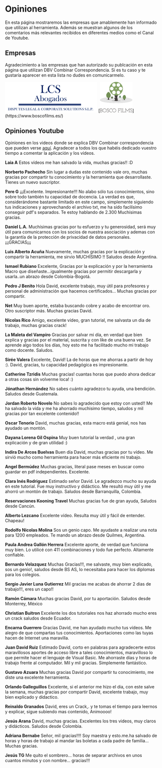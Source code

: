 # Opiniones

En esta página mostraremos las empresas que amablemente han informado que utilizan al herramienta. Además se muestran algunos de los comentarios más relevantes recibidos en diferentes medios como el Canal de Youtube.
## Empresas

Agradecimiento a las empresas que han autorizado su publcación en esta página que utilizan DBV Combinar Correspondencia. Si es tu caso y te gustaría aparecer en esta lista no dudes en comunicarmelo.

<img src="Imagenes/Logos/Logo_LCS.png" height="100" />
[<img src="Imagenes/Logos/bosco_films_logo.png" height="100"/>](https://www.boscofilms.es/)

## Opiniones Youtube
Opiniones en los videos donde se explica DBV Combinar correspondencia que pueden verse [aquí](https://youtube.com/playlist?list=PLnNbmcjjevxss8tF1cEtOe9eh6q6eJQd9). Agradecer a todos los que habéis dedicado vuestro tiempo a comentar la aplicación y los vídeos.

<b>Laia A</b> Estos vídeos me han salvado la vida, muchas gracias!! :D

<b>Norberto Pachecho</b> Sin lugar a dudas este contenido vale oro, muchas gracias por compartir tu conocimiento y la herramienta que desarrollaste.  Tienes un nuevo suscriptor.

<b>Pere G</b> ¡¡¡Excelente. Impresionante!!! No alabo sólo tus conocimientos, sino sobre todo también tu capacidad de docencia. La verdad es que, considerándome bastante limitado en este campo, simplemente siguiendo tus indicaciones y aprovechando el archivo txt, me ha sido facilísimo conseguir pdf's separados. Te estoy hablando de 2.300
Muchísimas gracias.

<b>Daniel L.A.</b> Muchísimas gracias por tu esfuerzo y tu generosidad, será muy útil para comunicarnos con los socios de nuestra asociación y ademas con la garantía de la protección de privacidad de datos personales. ¡¡¡GRACIAS¡¡¡

<b>Luis Alberto Acuña</b> Nuevamente, muchas gracias por la explicación y compartir la herramienta, me sirvio MUCHÍSIMO !! Saludos desde Argentina.

<b>Ismael Rubiano</b> Excelente, Gracias por la explicación y por la herramienta Macro que diseñaste...igualmente gracias por permitir descargarla y usarla..un abrazo desde Colombia-Bogotá.

<b>Pedro J Benito</b> Hola David, excelente trabajo, muy útil para profesores y personal de administración que hacemos certificados... Muchas gracias por compartir.

<b>Net</b> Muy buen aporte, estaba buscando cobre y acabo de encontrar oro. Otro suscriptor más.  Muchas gracias David.

<b>Nicolas Rico</b> Amigo, excelente vídeo, gran tutorial, me salvasta un dia de trabajo, muchas gracias crack!

<b>La Maleta del Vampiro</b> Gracias por salvar mi día, en verdad que bien explica y gracias por el material, suscrita y con like de una buena vez. Se aprende algo todos los días, hoy esto me ha facilitado mucho mi trabajo como docente. Saludos.

<b>Sirée Valera</b> Excelente, David! La de horas que me ahorras a partir de hoy :). David, gracias, tu capacidad pedagógica es impresionante.

<b>Catherine Tzridis</b> Muchas gracias! cuantas horas que puedo ahora dedicar a otras cosas sin volverme loca! :)

<b>Jónathan Hernández</b> No sabes cuánto agradezco tu ayuda, una bendición. Saludos desde Guatemala.

<b>Jordan Roberto Novelo</b> No sabes lo agradecido que estoy con usted!! Me ha salvado la vida y me ha ahorrado muchisimo tiempo, saludos y mil gracias por tan excelente contenido!!

<b>Oscar Tenorio</b> David, muchas gracias, esta macro está genial, nos has ayudado un montón.

<b>Dayana Lorena Gil Ospina</b> Muy buen tutorial la verdad , una gran explicación y de gran utilidad :)

<b>Indira De Arcos Buelvas</b> Buen día David, muchas gracias por tu vídeo. Me sirvió mucho como herramienta para hacer más eficiente mi trabajo.

<b>Angel Bermúdez</b> Muchas gracias, literal pase meses en buscar como guardar en pdf independientes. Excelente.

<b>Clara Inés Rodriguez</b> Estimado señor David.  Le agradezco mucho su ayuda en este tutorial.  Fue muy instructivo y didáctico. Me resultó muy útil y me ahorró un montón de trabajo. Saludos desde Barranquilla, Colombia.

<b>Reservaciones Kooning Travel</b> Muchas gracias fue de gran ayuda, Saludos desde Cancún.

<b>Alberto Lezcano</b> Excelente vídeo. Resulta muy útil y fácil de entender. Chapeau!

<b>Rodolfo Nicolas Molina</b> Sos un genio capo. Me ayudaste a realizar una nota para 1200 empleados. Te mando un abrazo desde Quilmes, Argentina.

<b>Paula Andrea Gallón Herrera</b> Excelente aporte, de verdad que funciona muy bien. Lo utilicé con 411 combinaciones y todo fue perfecto. Altamente confiable.

<b>Bernardo Velazquez</b> Muchas Gracias!!!, me salvaste, muy bien explicado, sos un genio!, saludos desde BS AS, lo necesitaba para hacer los diplomas para los colegios.

<b>Sergio Javier Luna Gutierrez</b> Mil gracias me acabas de ahorrar 2 dias de trabajo!!!, eres un capo!!

<b>Ramón Cámara</b> Muchas gracias David, por tu aportación. Saludos desde Monterrey, México

<b>Christian Buitron</b> Excelente los dos tutoriales nos haz ahorrado mucho eres un crack saludos desde Ecuador.

<b>Encarna Guerrero</b> Gracias David, me han ayudado mucho tus vídeos. Me alegro de que compartas tus conocimientos. Aportaciones como las tuyas hacen de Internet una maravilla.

<b>Juan David Ruiz</b> Estimado David, corto en palabras para agradecerte estos maravillosos aportes de acceso libre a tales conocimientos, maravilloso lo que permite hacer el lenguaje de Visual Basic. Me ahorraste días y horas de trabajo frente al computador. Mil y mil gracias. Simplemente fantástico.

<b>Gustavo Azuara</b> Muchas gracias David por compartir tu conocimiento, me diste una excelente herramienta.

<b>Orlando Galleguillos</b> Excelente, si el anterior me hizo el dia, con este salve la semana, muchas gracias por compartir David, excelente trabajo, muy bien explicado y didactico.

<b>Reinaldo Granados</b> David, eres un Crack,. y te tomas el tiempo para leernos y explicar, sigue subiendo mas contenido, Animoooo!

<b>Jesús Arana</b> David, muchas gracias. Excelentes los tres videos, muy claros y didácticos. Saludos desde Colombia.

<b>Adriana Bernabe</b> Señor, mil gracias!!!! Soy maestra y esto.me.ha salvado de horas y horas  de trabajo al mandar las boletas a cada padre de familia... Muchas gracias.

<b>Jesús TG</b> Me quito el sombrero... horas de separar archivos en unos cuantos minutos y con nombre... gracias!!!